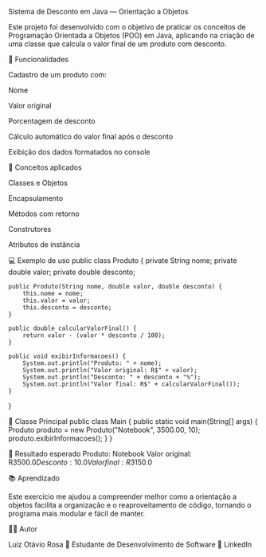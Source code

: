 Sistema de Desconto em Java — Orientação a Objetos

Este projeto foi desenvolvido com o objetivo de praticar os conceitos de Programação Orientada a Objetos (POO) em Java, aplicando na criação de uma classe que calcula o valor final de um produto com desconto.

🚀 Funcionalidades

Cadastro de um produto com:

Nome

Valor original

Porcentagem de desconto

Cálculo automático do valor final após o desconto

Exibição dos dados formatados no console

🧱 Conceitos aplicados

Classes e Objetos

Encapsulamento

Métodos com retorno

Construtores

Atributos de instância

💻 Exemplo de uso
public class Produto {
    private String nome;
    private double valor;
    private double desconto;

    public Produto(String nome, double valor, double desconto) {
        this.nome = nome;
        this.valor = valor;
        this.desconto = desconto;
    }

    public double calcularValorFinal() {
        return valor - (valor * desconto / 100);
    }

    public void exibirInformacoes() {
        System.out.println("Produto: " + nome);
        System.out.println("Valor original: R$" + valor);
        System.out.println("Desconto: " + desconto + "%");
        System.out.println("Valor final: R$" + calcularValorFinal());
    }
}

🧩 Classe Principal
public class Main {
    public static void main(String[] args) {
        Produto produto = new Produto("Notebook", 3500.00, 10);
        produto.exibirInformacoes();
    }
}

🏁 Resultado esperado
Produto: Notebook
Valor original: R$3500.0
Desconto: 10.0%
Valor final: R$3150.0

📚 Aprendizado

Este exercício me ajudou a compreender melhor como a orientação a objetos facilita a organização e o reaproveitamento de código, tornando o programa mais modular e fácil de manter.


🧑‍💻 Autor

Luiz Otávio Rosa
📍 Estudante de Desenvolvimento de Software
🔗 LinkedIn
